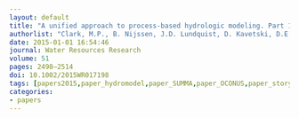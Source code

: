 ```yaml
---
layout: default
title: "A unified approach to process-based hydrologic modeling. Part 1: Modeling concept"
authorlist: "Clark, M.P., B. Nijssen, J.D. Lundquist, D. Kavetski, D.E. Rupp, R.A. Woods, J.E. Freer, E.D. Gutmann, A.W. Wood, L.D. Brekke, J.R. Arnold, D.J. Gochis, and R.M. Rasmussen"
date: 2015-01-01 16:54:46
journal: Water Resources Research 
volume: 51
pages: 2498–2514
doi: 10.1002/2015WR017198
tags: [papers2015,paper_hydromodel,paper_SUMMA,paper_OCONUS,paper_storylines]
categories:
- papers
---
```

